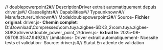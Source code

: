 // doublepowerpoint2#// DescriptionDriver extrait automatiquement depuis driver.js#// Classelights#// Capabilities#// Typeunknown#// ManufacturerUnknown#// Modeldoublepowerpoint2#// Source- **Fichier original**: driver.js- **Chemin complet**: D:\Download\Compressed\com.tuya.zigbee-SDK3_2\com.tuya.zigbee-SDK3\drivers\double_power_point_2\driver.js- **Extrait le**: 2025-08-05T08:35:47.949Z#// Limitations- Driver extrait automatiquement- Ncessite tests et validation- Source: driver.js#// Statut En attente de validation